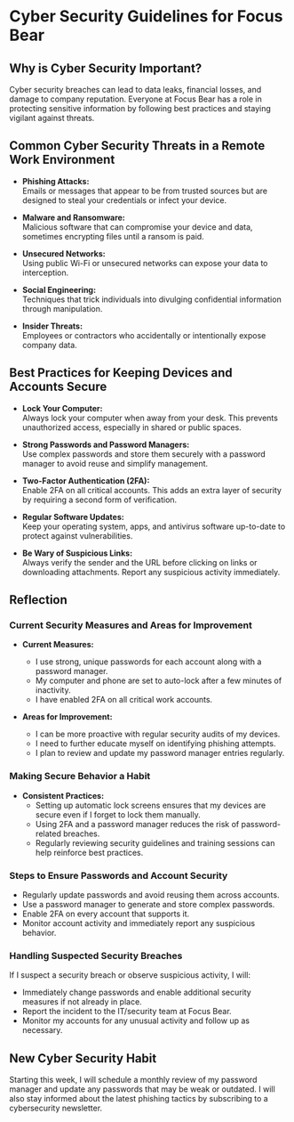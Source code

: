 # Cyber Security Guidelines for Focus Bear

## Why is Cyber Security Important?

Cyber security breaches can lead to data leaks, financial losses, and damage to company reputation. Everyone at Focus Bear has a role in protecting sensitive information by following best practices and staying vigilant against threats.

## Common Cyber Security Threats in a Remote Work Environment

- **Phishing Attacks:**  
  Emails or messages that appear to be from trusted sources but are designed to steal your credentials or infect your device.

- **Malware and Ransomware:**  
  Malicious software that can compromise your device and data, sometimes encrypting files until a ransom is paid.

- **Unsecured Networks:**  
  Using public Wi-Fi or unsecured networks can expose your data to interception.

- **Social Engineering:**  
  Techniques that trick individuals into divulging confidential information through manipulation.

- **Insider Threats:**  
  Employees or contractors who accidentally or intentionally expose company data.

## Best Practices for Keeping Devices and Accounts Secure

- **Lock Your Computer:**  
  Always lock your computer when away from your desk. This prevents unauthorized access, especially in shared or public spaces.

- **Strong Passwords and Password Managers:**  
  Use complex passwords and store them securely with a password manager to avoid reuse and simplify management.

- **Two-Factor Authentication (2FA):**  
  Enable 2FA on all critical accounts. This adds an extra layer of security by requiring a second form of verification.

- **Regular Software Updates:**  
  Keep your operating system, apps, and antivirus software up-to-date to protect against vulnerabilities.

- **Be Wary of Suspicious Links:**  
  Always verify the sender and the URL before clicking on links or downloading attachments. Report any suspicious activity immediately.

## Reflection

### Current Security Measures and Areas for Improvement

- **Current Measures:**

  - I use strong, unique passwords for each account along with a password manager.
  - My computer and phone are set to auto-lock after a few minutes of inactivity.
  - I have enabled 2FA on all critical work accounts.

- **Areas for Improvement:**
  - I can be more proactive with regular security audits of my devices.
  - I need to further educate myself on identifying phishing attempts.
  - I plan to review and update my password manager entries regularly.

### Making Secure Behavior a Habit

- **Consistent Practices:**
  - Setting up automatic lock screens ensures that my devices are secure even if I forget to lock them manually.
  - Using 2FA and a password manager reduces the risk of password-related breaches.
  - Regularly reviewing security guidelines and training sessions can help reinforce best practices.

### Steps to Ensure Passwords and Account Security

- Regularly update passwords and avoid reusing them across accounts.
- Use a password manager to generate and store complex passwords.
- Enable 2FA on every account that supports it.
- Monitor account activity and immediately report any suspicious behavior.

### Handling Suspected Security Breaches

If I suspect a security breach or observe suspicious activity, I will:

- Immediately change passwords and enable additional security measures if not already in place.
- Report the incident to the IT/security team at Focus Bear.
- Monitor my accounts for any unusual activity and follow up as necessary.

## New Cyber Security Habit

Starting this week, I will schedule a monthly review of my password manager and update any passwords that may be weak or outdated. I will also stay informed about the latest phishing tactics by subscribing to a cybersecurity newsletter.
